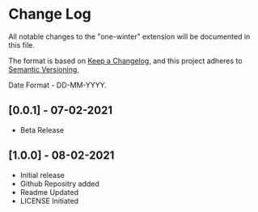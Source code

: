 # Change Log

All notable changes to the "one-winter" extension will be documented in this file.

The format is based on [Keep a Changelog](https://keepachangelog.com/en/1.0.0/),
and this project adheres to [Semantic Versioning](https://semver.org/spec/v2.0.0.html),

Date Format - DD-MM-YYYY.


## [0.0.1] - 07-02-2021

- Beta Release


## [1.0.0] - 08-02-2021

- Initial release
- Github Repositry added
- Readme Updated
- LICENSE Initiated